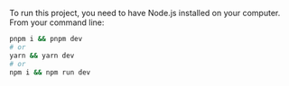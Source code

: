 To run this project, you need to have Node.js installed on your computer. From your command line:

```bash
pnpm i && pnpm dev
# or
yarn && yarn dev
# or
npm i && npm run dev
```
